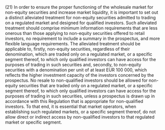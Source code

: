 (21) In order to ensure the proper functioning of the wholesale market for non-equity securities and increase market liquidity, it is important to set out a distinct alleviated treatment for non-equity securities admitted to trading on a regulated market and designed for qualified investors. Such alleviated treatment should comprise minimum information requirements that are less onerous than those applying to non-equity securities offered to retail investors, no requirement to include a summary in the prospectus, and more flexible language requirements. The alleviated treatment should be applicable to, firstly, non-equity securities, regardless of their denomination, which are traded only on a regulated market, or a specific segment thereof, to which only qualified investors can have access for the purposes of trading in such securities and, secondly, to non-equity securities with a denomination per unit of at least EUR 100 000, which reflects the higher investment capacity of the investors concerned by the prospectus. No resale to non-qualified investors should be allowed for non-equity securities that are traded only on a regulated market, or a specific segment thereof, to which only qualified investors can have access for the purposes of trading in such securities, unless a prospectus is drawn up in accordance with this Regulation that is appropriate for non-qualified investors. To that end, it is essential that market operators, when establishing such regulated markets, or a specific segment thereof, do not allow direct or indirect access by non-qualified investors to that regulated market or specific segment.